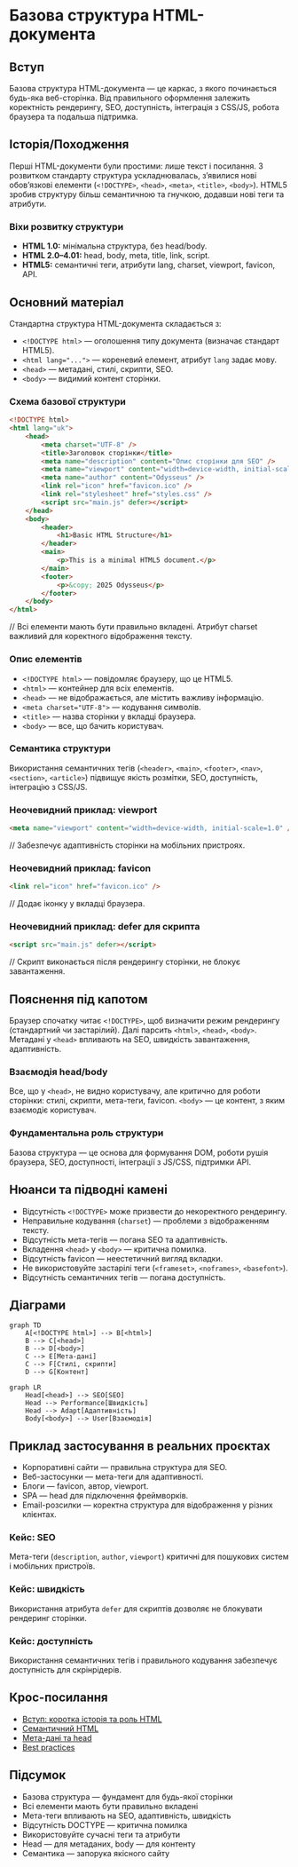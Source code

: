 # Базова структура HTML-документа

## Вступ

Базова структура HTML-документа — це каркас, з якого починається будь-яка веб-сторінка. Від правильного оформлення залежить коректність рендерингу, SEO, доступність, інтеграція з CSS/JS, робота браузера та подальша підтримка.

## Історія/Походження

Перші HTML-документи були простими: лише текст і посилання. З розвитком стандарту структура ускладнювалась, з’явилися нові обов’язкові елементи (`<!DOCTYPE>`, `<head>`, `<meta>`, `<title>`, `<body>`). HTML5 зробив структуру більш семантичною та гнучкою, додавши нові теги та атрибути.

### Віхи розвитку структури

-   **HTML 1.0:** мінімальна структура, без head/body.
-   **HTML 2.0–4.01:** head, body, meta, title, link, script.
-   **HTML5:** семантичні теги, атрибути lang, charset, viewport, favicon, API.

## Основний матеріал

Стандартна структура HTML-документа складається з:

-   `<!DOCTYPE html>` — оголошення типу документа (визначає стандарт HTML5).
-   `<html lang="...">` — кореневий елемент, атрибут `lang` задає мову.
-   `<head>` — метадані, стилі, скрипти, SEO.
-   `<body>` — видимий контент сторінки.

### Схема базової структури

```html
<!DOCTYPE html>
<html lang="uk">
    <head>
        <meta charset="UTF-8" />
        <title>Заголовок сторінки</title>
        <meta name="description" content="Опис сторінки для SEO" />
        <meta name="viewport" content="width=device-width, initial-scale=1.0" />
        <meta name="author" content="Odysseus" />
        <link rel="icon" href="favicon.ico" />
        <link rel="stylesheet" href="styles.css" />
        <script src="main.js" defer></script>
    </head>
    <body>
        <header>
            <h1>Basic HTML Structure</h1>
        </header>
        <main>
            <p>This is a minimal HTML5 document.</p>
        </main>
        <footer>
            <p>&copy; 2025 Odysseus</p>
        </footer>
    </body>
</html>
```

// Всі елементи мають бути правильно вкладені. Атрибут charset важливий для коректного відображення тексту.

### Опис елементів

-   `<!DOCTYPE html>` — повідомляє браузеру, що це HTML5.
-   `<html>` — контейнер для всіх елементів.
-   `<head>` — не відображається, але містить важливу інформацію.
-   `<meta charset="UTF-8">` — кодування символів.
-   `<title>` — назва сторінки у вкладці браузера.
-   `<body>` — все, що бачить користувач.

### Семантика структури

Використання семантичних тегів (`<header>`, `<main>`, `<footer>`, `<nav>`, `<section>`, `<article>`) підвищує якість розмітки, SEO, доступність, інтеграцію з CSS/JS.

### Неочевидний приклад: viewport

```html
<meta name="viewport" content="width=device-width, initial-scale=1.0" />
```

// Забезпечує адаптивність сторінки на мобільних пристроях.

### Неочевидний приклад: favicon

```html
<link rel="icon" href="favicon.ico" />
```

// Додає іконку у вкладці браузера.

### Неочевидний приклад: defer для скрипта

```html
<script src="main.js" defer></script>
```

// Скрипт виконається після рендерингу сторінки, не блокує завантаження.

## Пояснення під капотом

Браузер спочатку читає `<!DOCTYPE>`, щоб визначити режим рендерингу (стандартний чи застарілий). Далі парсить `<html>`, `<head>`, `<body>`. Метадані у `<head>` впливають на SEO, швидкість завантаження, адаптивність.

### Взаємодія head/body

Все, що у `<head>`, не видно користувачу, але критично для роботи сторінки: стилі, скрипти, мета-теги, favicon. `<body>` — це контент, з яким взаємодіє користувач.

### Фундаментальна роль структури

Базова структура — це основа для формування DOM, роботи рушія браузера, SEO, доступності, інтеграції з JS/CSS, підтримки API.

## Нюанси та підводні камені

-   Відсутність `<!DOCTYPE>` може призвести до некоректного рендерингу.
-   Неправильне кодування (`charset`) — проблеми з відображенням тексту.
-   Відсутність мета-тегів — погана SEO та адаптивність.
-   Вкладення `<head>` у `<body>` — критична помилка.
-   Відсутність favicon — неестетичний вигляд вкладки.
-   Не використовуйте застарілі теги (`<frameset>`, `<noframes>`, `<basefont>`).
-   Відсутність семантичних тегів — погана доступність.

## Діаграми

```mermaid
graph TD
    A[<!DOCTYPE html>] --> B[<html>]
    B --> C[<head>]
    B --> D[<body>]
    C --> E[Мета-дані]
    C --> F[Стилі, скрипти]
    D --> G[Контент]
```

```mermaid
graph LR
    Head[<head>] --> SEO[SEO]
    Head --> Performance[Швидкість]
    Head --> Adapt[Адаптивність]
    Body[<body>] --> User[Взаємодія]
```

## Приклад застосування в реальних проєктах

-   Корпоративні сайти — правильна структура для SEO.
-   Веб-застосунки — мета-теги для адаптивності.
-   Блоги — favicon, автор, viewport.
-   SPA — head для підключення фреймворків.
-   Email-розсилки — коректна структура для відображення у різних клієнтах.

### Кейс: SEO

Мета-теги (`description`, `author`, `viewport`) критичні для пошукових систем і мобільних пристроїв.

### Кейс: швидкість

Використання атрибута `defer` для скриптів дозволяє не блокувати рендеринг сторінки.

### Кейс: доступність

Використання семантичних тегів і правильного кодування забезпечує доступність для скрінрідерів.

## Крос-посилання

-   [Вступ: коротка історія та роль HTML](./01-history-role.md)
-   [Семантичний HTML](./03-semantic-tags.md)
-   [Мета-дані та head](./09-meta-head.md)
-   [Best practices](./10-best-practices.md)

## Підсумок

-   Базова структура — фундамент для будь-якої сторінки
-   Всі елементи мають бути правильно вкладені
-   Мета-теги впливають на SEO, адаптивність, швидкість
-   Відсутність DOCTYPE — критична помилка
-   Використовуйте сучасні теги та атрибути
-   Head — для метаданих, body — для контенту
-   Семантика — запорука якісного сайту
